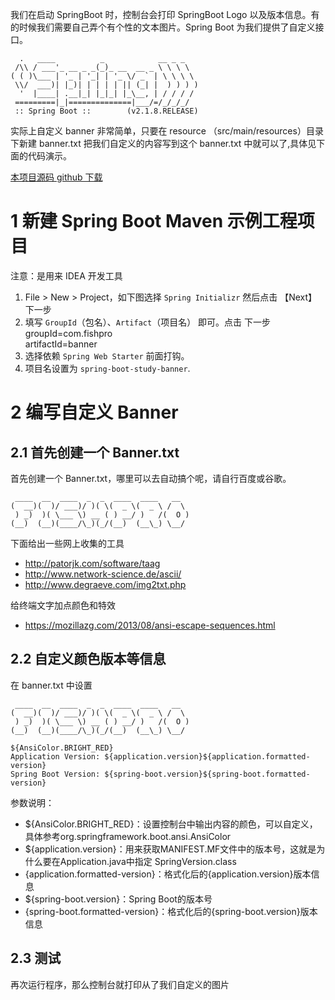 我们在启动 SpringBoot 时，控制台会打印 SpringBoot Logo 以及版本信息。有的时候我们需要自己弄个有个性的文本图片。Spring Boot 为我们提供了自定义接口。
```
  .   ____          _            __ _ _
 /\\ / ___'_ __ _ _(_)_ __  __ _ \ \ \ \
( ( )\___ | '_ | '_| | '_ \/ _` | \ \ \ \
 \\/  ___)| |_)| | | | | || (_| |  ) ) ) )
  '  |____| .__|_| |_|_| |_\__, | / / / /
 =========|_|==============|___/=/_/_/_/
 :: Spring Boot ::        (v2.1.8.RELEASE)
```
实际上自定义 banner 非常简单，只要在 resource （src/main/resources）目录下新建 banner.txt 把我们自定义的内容写到这个 banner.txt 中就可以了,具体见下面的代码演示。


[本项目源码 github 下载 ](https://github.com/fishpro/spring-boot-study/tree/master/spring-boot-study-banner)


# 1 新建 Spring Boot Maven 示例工程项目

注意：是用来 IDEA 开发工具
1. File > New > Project，如下图选择 `Spring Initializr` 然后点击 【Next】下一步
2. 填写 `GroupId`（包名）、`Artifact`（项目名） 即可。点击 下一步
    groupId=com.fishpro   
    artifactId=banner
3. 选择依赖 `Spring Web Starter` 前面打钩。
4. 项目名设置为 `spring-boot-study-banner`.

# 2 编写自定义 Banner
## 2.1 首先创建一个 Banner.txt 
首先创建一个 Banner.txt，哪里可以去自动搞个呢，请自行百度或谷歌。
```
 ____  __  ____  _  _  ____  ____   __  
(  __)(  )/ ___)/ )( \(  _ \(  _ \ /  \ 
 ) _)  )( \___ \) __ ( ) __/ )   /(  O )
(__)  (__)(____/\_)(_/(__)  (__\_) \__/ 

```

下面给出一些网上收集的工具
- http://patorjk.com/software/taag
- http://www.network-science.de/ascii/
- http://www.degraeve.com/img2txt.php

给终端文字加点颜色和特效
- https://mozillazg.com/2013/08/ansi-escape-sequences.html

## 2.2 自定义颜色版本等信息
在 banner.txt 中设置
```
 ____  __  ____  _  _  ____  ____   __
(  __)(  )/ ___)/ )( \(  _ \(  _ \ /  \
 ) _)  )( \___ \) __ ( ) __/ )   /(  O )
(__)  (__)(____/\_)(_/(__)  (__\_) \__/

${AnsiColor.BRIGHT_RED}
Application Version: ${application.version}${application.formatted-version}
Spring Boot Version: ${spring-boot.version}${spring-boot.formatted-version}
```
参数说明：
- ${AnsiColor.BRIGHT_RED}：设置控制台中输出内容的颜色，可以自定义，具体参考org.springframework.boot.ansi.AnsiColor
- ${application.version}：用来获取MANIFEST.MF文件中的版本号，这就是为什么要在Application.java中指定 SpringVersion.class
- {application.formatted-version}：格式化后的{application.version}版本信息
- ${spring-boot.version}：Spring Boot的版本号
- {spring-boot.formatted-version}：格式化后的{spring-boot.version}版本信息

## 2.3 测试
再次运行程序，那么控制台就打印从了我们自定义的图片



